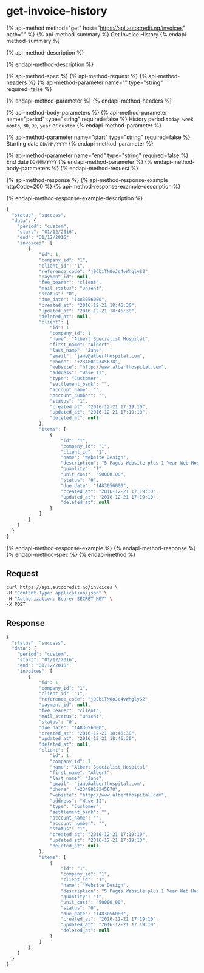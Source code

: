 # get-invoice-history

{% api-method method="get" host="https://api.autocredit.ng/invoices" path="" %}
{% api-method-summary %}
Get Invoice History
{% endapi-method-summary %}

{% api-method-description %}

{% endapi-method-description %}

{% api-method-spec %}
{% api-method-request %}
{% api-method-headers %}
{% api-method-parameter name="" type="string" required=false %}

{% endapi-method-parameter %}
{% endapi-method-headers %}

{% api-method-body-parameters %}
{% api-method-parameter name="period" type="string" required=false %}
History period `today`, `week`, `month`, `30`, `90`, `year` or `custom`
{% endapi-method-parameter %}

{% api-method-parameter name="start" type="string" required=false %}
Starting date `DD/MM/YYYY`
{% endapi-method-parameter %}

{% api-method-parameter name="end" type="string" required=false %}
End date `DD/MM/YYYY`
{% endapi-method-parameter %}
{% endapi-method-body-parameters %}
{% endapi-method-request %}

{% api-method-response %}
{% api-method-response-example httpCode=200 %}
{% api-method-response-example-description %}

{% endapi-method-response-example-description %}

```javascript
{
  "status": "success",
  "data": {
    "period": "custom", 
    "start": "01/12/2016", 
    "end": "31/12/2016",
    "invoices": [
        { 
            "id": 1,
            "company_id": "1",
            "client_id": "1",
            "reference_code": "j9CbiTN0oJe4vWhglyS2",
            "payment_id": null,
            "fee_bearer": "client",
            "mail_status": "unsent",
            "status": "0",
            "due_date": "1483056000",
            "created_at": "2016-12-21 18:46:30",
            "updated_at": "2016-12-21 18:46:30",
            "deleted_at": null,
            "client": {
                "id": 1,
                "company_id": 1,
                "name": "Albert Specialist Hospital",
                "first_name": "Albert",
                "last_name": "Jane",
                "email": "jane@alberthospital.com",
                "phone": "+2348012345678",
                "website": "http://www.alberthospital.com",
                "address": "Wase II",
                "type": "Customer",
                "settlement_bank": "",
                "account_name": "",
                "account_number": "",
                "status": "1",
                "created_at": "2016-12-21 17:19:10",
                "updated_at": "2016-12-21 17:19:10",
                "deleted_at": null
            },
            "items": [
                {
                    "id": "1",
                    "company_id": "1",
                    "client_id": "1",
                    "name": "Website Design",
                    "description": "5 Pages Website plus 1 Year Web Hosting",
                    "quantity": "1",
                    "unit_cost": "50000.00",
                    "status": "0",
                    "due_date": "1483056000",
                    "created_at": "2016-12-21 17:19:10",
                    "updated_at": "2016-12-21 17:19:10",
                    "deleted_at": null
                }
            ]
        }
    ]    
  }
}
```
{% endapi-method-response-example %}
{% endapi-method-response %}
{% endapi-method-spec %}
{% endapi-method %}

## Request

```bash
curl https://api.autocredit.ng/invoices \
-H "Content-Type: application/json" \
-H "Authorization: Bearer SECRET_KEY" \
-X POST
```

## Response

```javascript
{
  "status": "success",
  "data": {
    "period": "custom", 
    "start": "01/12/2016", 
    "end": "31/12/2016",
    "invoices": [
        { 
            "id": 1,
            "company_id": "1",
            "client_id": "1",
            "reference_code": "j9CbiTN0oJe4vWhglyS2",
            "payment_id": null,
            "fee_bearer": "client",
            "mail_status": "unsent",
            "status": "0",
            "due_date": "1483056000",
            "created_at": "2016-12-21 18:46:30",
            "updated_at": "2016-12-21 18:46:30",
            "deleted_at": null,
            "client": {
                "id": 1,
                "company_id": 1,
                "name": "Albert Specialist Hospital",
                "first_name": "Albert",
                "last_name": "Jane",
                "email": "jane@alberthospital.com",
                "phone": "+2348012345678",
                "website": "http://www.alberthospital.com",
                "address": "Wase II",
                "type": "Customer",
                "settlement_bank": "",
                "account_name": "",
                "account_number": "",
                "status": "1",
                "created_at": "2016-12-21 17:19:10",
                "updated_at": "2016-12-21 17:19:10",
                "deleted_at": null
            },
            "items": [
                {
                    "id": "1",
                    "company_id": "1",
                    "client_id": "1",
                    "name": "Website Design",
                    "description": "5 Pages Website plus 1 Year Web Hosting",
                    "quantity": "1",
                    "unit_cost": "50000.00",
                    "status": "0",
                    "due_date": "1483056000",
                    "created_at": "2016-12-21 17:19:10",
                    "updated_at": "2016-12-21 17:19:10",
                    "deleted_at": null
                }
            ]
        }
    ]    
  }
}
```

